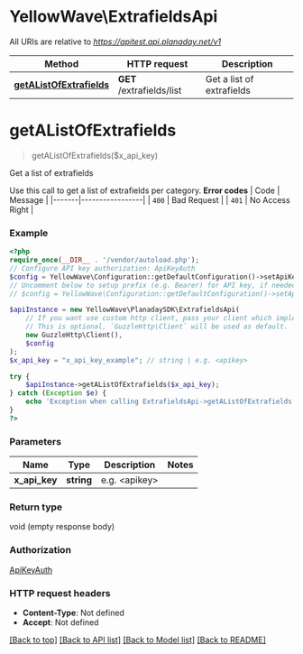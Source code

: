 # YellowWave\ExtrafieldsApi

All URIs are relative to *https://apitest.api.planaday.net/v1*

Method | HTTP request | Description
------------- | ------------- | -------------
[**getAListOfExtrafields**](ExtrafieldsApi.md#getalistofextrafields) | **GET** /extrafields/list | Get a list of extrafields

# **getAListOfExtrafields**
> getAListOfExtrafields($x_api_key)

Get a list of extrafields

Use this call to get a list of extrafields per category.  **Error codes**  | Code  | Message         | |-------|-----------------| | `400` | Bad Request     | | `401` | No Access Right |

### Example
```php
<?php
require_once(__DIR__ . '/vendor/autoload.php');
// Configure API key authorization: ApiKeyAuth
$config = YellowWave\Configuration::getDefaultConfiguration()->setApiKey('X-Api-Key', 'YOUR_API_KEY');
// Uncomment below to setup prefix (e.g. Bearer) for API key, if needed
// $config = YellowWave\Configuration::getDefaultConfiguration()->setApiKeyPrefix('X-Api-Key', 'Bearer');

$apiInstance = new YellowWave\PlanadaySDK\ExtrafieldsApi(
    // If you want use custom http client, pass your client which implements `GuzzleHttp\ClientInterface`.
    // This is optional, `GuzzleHttp\Client` will be used as default.
    new GuzzleHttp\Client(),
    $config
);
$x_api_key = "x_api_key_example"; // string | e.g. <apikey>

try {
    $apiInstance->getAListOfExtrafields($x_api_key);
} catch (Exception $e) {
    echo 'Exception when calling ExtrafieldsApi->getAListOfExtrafields: ', $e->getMessage(), PHP_EOL;
}
?>
```

### Parameters

Name | Type | Description  | Notes
------------- | ------------- | ------------- | -------------
 **x_api_key** | **string**| e.g. &lt;apikey&gt; |

### Return type

void (empty response body)

### Authorization

[ApiKeyAuth](../../README.md#ApiKeyAuth)

### HTTP request headers

 - **Content-Type**: Not defined
 - **Accept**: Not defined

[[Back to top]](#) [[Back to API list]](../../README.md#documentation-for-api-endpoints) [[Back to Model list]](../../README.md#documentation-for-models) [[Back to README]](../../README.md)

